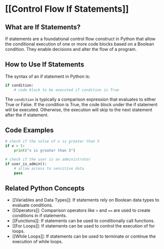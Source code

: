 # [[Control Flow If Statements]]

## What are If Statements?
If statements are a foundational control flow construct in Python that allow the conditional execution of one or more code blocks based on a Boolean condition. They enable decisions and alter the flow of a program.

## How to Use If Statements
The syntax of an if statement in Python is:

```python
if condition:
    # code block to be executed if condition is True
```

The `condition` is typically a comparison expression that evaluates to either True or False. If the condition is True, the code block under the if statement will be executed. Otherwise, the execution will skip to the next statement after the if statement.

## Code Examples
```python
# check if the value of x is greater than 5
if x > 5:
    print("x is greater than 5")
```

```python
# check if the user is an administrator
if user_is_admin():
    # allow access to sensitive data
    pass
```

## Related Python Concepts

- [[Variables and Data Types]]: If statements rely on Boolean data types to evaluate conditions.
- [[Operators]]: Comparison operators like `>` and `==` are used to create conditions in if statements.
- [[Functions]]: If statements can be used to conditionally call functions.
- [[For Loops]]: If statements can be used to control the execution of for loops.
- [[While Loops]]: If statements can be used to terminate or continue the execution of while loops.
